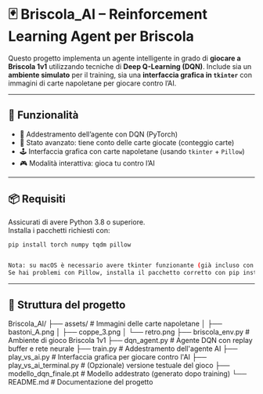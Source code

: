# 🃏 Briscola_AI – Reinforcement Learning Agent per Briscola

Questo progetto implementa un agente intelligente in grado di **giocare a Briscola 1v1** utilizzando tecniche di **Deep Q-Learning (DQN)**. Include sia un **ambiente simulato** per il training, sia una **interfaccia grafica in `tkinter`** con immagini di carte napoletane per giocare contro l’AI.

---

## 🚀 Funzionalità

- 🌱 Addestramento dell’agente con DQN (PyTorch)
- 🧠 Stato avanzato: tiene conto delle carte giocate (conteggio carte)
- 🕹️ Interfaccia grafica con carte napoletane (usando `tkinter` + `Pillow`)
- 🎮 Modalità interattiva: gioca tu contro l’AI

---

## 📦 Requisiti

Assicurati di avere Python 3.8 o superiore.  
Installa i pacchetti richiesti con:

```bash
pip install torch numpy tqdm pillow


Nota: su macOS è necessario avere tkinter funzionante (già incluso con Python).
Se hai problemi con Pillow, installa il pacchetto corretto con pip install Pillow.
```

---

## 📂 Struttura del progetto
Briscola_AI/
├── assets/                     # Immagini delle carte napoletane
│   ├── bastoni_A.png
│   ├── coppe_3.png
│   └── retro.png
├── briscola_env.py            # Ambiente di gioco Briscola 1v1
├── dqn_agent.py               # Agente DQN con replay buffer e rete neurale
├── train.py                   # Addestramento dell'agente AI
├── play_vs_ai.py              # Interfaccia grafica per giocare contro l'AI
├── play_vs_ai_terminal.py     # (Opzionale) versione testuale del gioco
├── modello_dqn_finale.pt      # Modello addestrato (generato dopo training)
└── README.md                  # Documentazione del progetto

